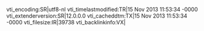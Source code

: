 vti_encoding:SR|utf8-nl
vti_timelastmodified:TR|15 Nov 2013 11:53:34 -0000
vti_extenderversion:SR|12.0.0.0
vti_cacheddtm:TX|15 Nov 2013 11:53:34 -0000
vti_filesize:IR|39738
vti_backlinkinfo:VX|
